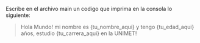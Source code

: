 Escribe en el archivo main un codigo que imprima en la consola lo siguiente:

> Hola Mundo! mi nombre es {tu_nombre_aqui} y tengo {tu_edad_aqui} años, estudio {tu_carrera_aqui} en la UNIMET!